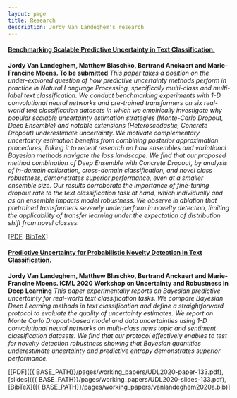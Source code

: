 ```yaml
---
layout: page
title: Research
description: Jordy Van Landeghem's research
---
```


#### <u>Benchmarking Scalable Predictive Uncertainty in Text Classification.</u>
**Jordy Van Landeghem, Matthew Blaschko, Bertrand Anckaert and Marie-Francine Moens. To be submitted**
*This paper takes a position on the under-explored question of how predictive uncertainty methods perform in practice in Natural Language Processing, specifically multi-class and multi-label text classification. 
We conduct benchmarking experiments with 1-D convolutional neural networks and pre-trained transformers on six real-world text classification datasets in which we empirically investigate why popular scalable uncertainty estimation strategies (Monte-Carlo Dropout, Deep Ensemble) and notable extensions (Heteroscedastic, Concrete Dropout) underestimate uncertainty. We motivate complementary uncertainty estimation benefits from combining posterior approximation procedures, linking it to recent research on how ensembles and variational Bayesian methods navigate the loss landscape.
We find that our proposed method combination of Deep Ensemble with Concrete Dropout, by analysis of in-domain calibration, cross-domain classification, and novel class robustness, demonstrates superior performance, even at a smaller ensemble size. Our results corroborate the importance of fine-tuning dropout rate to the text classification task at hand, which individually and as an ensemble impacts model robustness. We observe in ablation that pretrained transformers severely underperform in novelty detection, limiting the applicability of transfer learning under the expectation of distribution shift from novel classes.*

[[PDF](), [BibTeX]()]

#### <u>Predictive Uncertainty for Probabilistic Novelty Detection in Text Classification.</u>
**Jordy Van Landeghem, Matthew Blaschko, Bertrand Anckaert and Marie-Francine Moens. ICML 2020 Workshop on Uncertainty and Robustness in Deep Learning**
*This paper experimentally reports on Bayesian predictive uncertainty for real-world text classification tasks. We compare Bayesian Deep Learning methods in text classification and define a straightforward protocol to evaluate the quality of uncertainty estimates. We report on Monte Carlo Dropout-based model and data uncertainties using 1-D convolutional neural networks on multi-class news topic and sentiment classification datasets. We find that our protocol effectively enables to test for novelty detection robustness showing that Bayesian quantities underestimate uncertainty and predictive entropy demonstrates superior performance.*

[[PDF]({{ BASE_PATH}}/pages/working_papers/UDL2020-paper-133.pdf), [slides]({{ BASE_PATH}}/pages/working_papers/UDL2020-slides-133.pdf),[BibTeX]({{ BASE_PATH}}/pages/working_papers/vanlandeghem2020a.bib)]

<!-- Note: this is how to write a comment in HTML. Everything in here won't show up on your webpage.-->

<!--
To increase the size of the title, use fewer # in front of the paper title.
To decrease the size of the title, use more #. 
To remove the italics, remove the * before and after the description
To remove the underline from the title, remove the <u> tags (<u> and </u>)
-->
